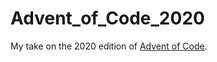 # Advent_of_Code_2020
My take on the 2020 edition of [Advent of Code](https://adventofcode.com/2020).


